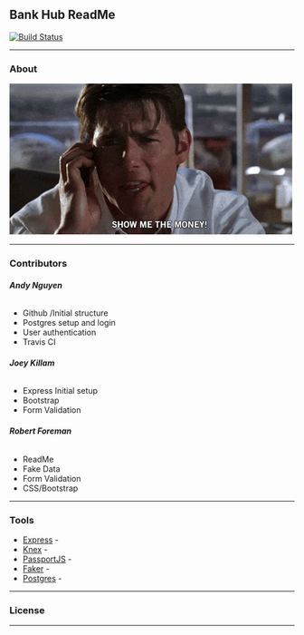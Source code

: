 ## Bank Hub ReadMe
[![Build Status](https://travis-ci.com/apnguyen11/doggo-bank.svg?branch=master)](https://travis-ci.com/apnguyen11/doggo-bank)
___
### About
![alt text](SMTM.gif)
___


### Contributors
###### **Andy Nguyen**
- Github /Initial structure
- Postgres setup and login
- User authentication
- Travis CI


###### **Joey Killam**
- Express Initial setup
- Bootstrap
- Form Validation

###### **Robert Foreman**
- ReadMe
- Fake Data
- Form Validation
- CSS/Bootstrap

___

### Tools
- [Express](https://www.expressjs.com/) - 
- [Knex](http://knexjs.org/) -
- [PassportJS](http://www.passportjs.org/) -
- [Faker](https://www.npmjs.com/package/faker) -
- [Postgres](https://www.postgresql.org/) -



___ 

###  License

___ 
